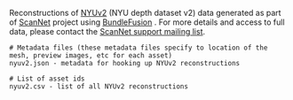 Reconstructions of [NYUv2](https://cs.nyu.edu/~silberman/datasets/nyu_depth_v2.html) (NYU depth dataset v2) data generated as part of [ScanNet](http://www.scan-net.org/) project using [BundleFusion](http://graphics.stanford.edu/projects/bundlefusion/) .  For more details and access to full data, please contact the [ScanNet support mailing list](mailto:scannet@googlegroups.com).

```
# Metadata files (these metadata files specify to location of the mesh, preview images, etc for each asset)
nyuv2.json - metadata for hooking up NYUv2 reconstructions

# List of asset ids
nyuv2.csv - list of all NYUv2 reconstructions
```

